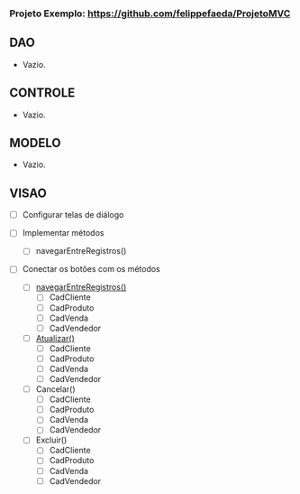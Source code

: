 ### Projeto Exemplo: https://github.com/felippefaeda/ProjetoMVC

## DAO
- Vazio.

## CONTROLE
- Vazio.

## MODELO
- Vazio.

## VISAO
- [ ] Configurar telas de diálogo

- [ ] Implementar métodos
  - [ ] navegarEntreRegistros()

- [ ] Conectar os botões com os métodos
  - [ ] [navegarEntreRegistros()](https://classroom.google.com/u/0/c/NDU1MDQxMDUxMjgx/m/NDkxMDc0MDIxNTgy/details)
    - [ ] CadCliente
    - [ ] CadProduto
    - [ ] CadVenda
    - [ ] CadVendedor
  - [ ] [Atualizar()](https://classroom.google.com/u/0/c/NDU1MDQxMDUxMjgx/m/NDkxNTE3MTA3ODgz/details)
    - [ ] CadCliente
    - [ ] CadProduto
    - [ ] CadVenda
    - [ ] CadVendedor
  - [ ] Cancelar()
    - [ ] CadCliente
    - [ ] CadProduto
    - [ ] CadVenda
    - [ ] CadVendedor
  - [ ] Excluir()
    - [ ] CadCliente
    - [ ] CadProduto
    - [ ] CadVenda
    - [ ] CadVendedor
